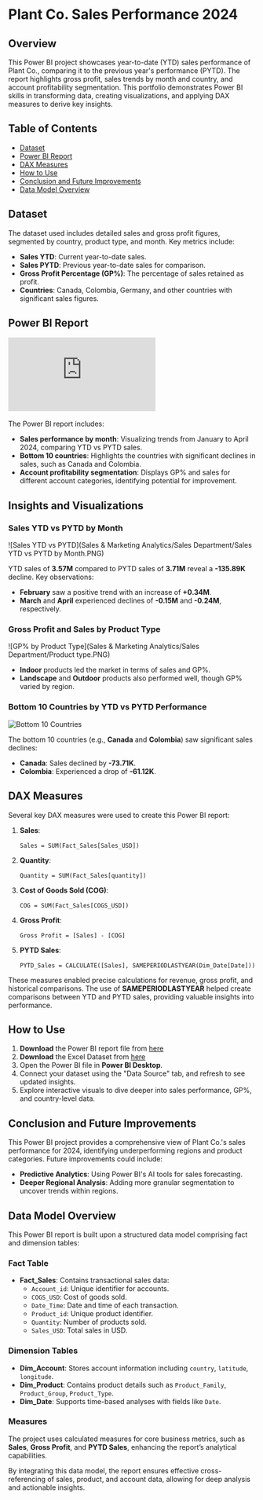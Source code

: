 
# Plant Co. Sales Performance 2024

## Overview
This Power BI project showcases year-to-date (YTD) sales performance of Plant Co., comparing it to the previous year's performance (PYTD). The report highlights gross profit, sales trends by month and country, and account profitability segmentation. This portfolio demonstrates Power BI skills in transforming data, creating visualizations, and applying DAX measures to derive key insights.

## Table of Contents
- [Dataset](#dataset)
- [Power BI Report](#power-bi-report)
- [DAX Measures](#dax-measures)
- [How to Use](#how-to-use)
- [Conclusion and Future Improvements](#conclusion-and-future-improvements)
- [Data Model Overview](#data-model-overview)

## Dataset
The dataset used includes detailed sales and gross profit figures, segmented by country, product type, and month. Key metrics include:
- **Sales YTD**: Current year-to-date sales.
- **Sales PYTD**: Previous year-to-date sales for comparison.
- **Gross Profit Percentage (GP%)**: The percentage of sales retained as profit.
- **Countries**: Canada, Colombia, Germany, and other countries with significant sales figures.

## Power BI Report
![Power BI Dashboard](https://github.com/data-z/PortfolioProjects/blob/main/Sales%20%26%20Marketing%20Analytics/Sales%20Department/performance%20report.pdf)

The Power BI report includes:
- **Sales performance by month**: Visualizing trends from January to April 2024, comparing YTD vs PYTD sales.
- **Bottom 10 countries**: Highlights the countries with significant declines in sales, such as Canada and Colombia.
- **Account profitability segmentation**: Displays GP% and sales for different account categories, identifying potential for improvement.

## Insights and Visualizations

### Sales YTD vs PYTD by Month
![Sales YTD vs PYTD](Sales & Marketing Analytics/Sales Department/Sales YTD vs PYTD by Month.PNG)

YTD sales of **3.57M** compared to PYTD sales of **3.71M** reveal a **-135.89K** decline. Key observations:
- **February** saw a positive trend with an increase of **+0.34M**.
- **March** and **April** experienced declines of **-0.15M** and **-0.24M**, respectively.

### Gross Profit and Sales by Product Type
![GP% by Product Type](Sales & Marketing Analytics/Sales Department/Product type.PNG)

- **Indoor** products led the market in terms of sales and GP%.
- **Landscape** and **Outdoor** products also performed well, though GP% varied by region.

### Bottom 10 Countries by YTD vs PYTD Performance
![Bottom 10 Countries](path/to/bottom10-countries.png)

The bottom 10 countries (e.g., **Canada** and **Colombia**) saw significant sales declines:
- **Canada**: Sales declined by **-73.71K**.
- **Colombia**: Experienced a drop of **-61.12K**.

## DAX Measures

Several key DAX measures were used to create this Power BI report:

1. **Sales**:
   ```DAX
   Sales = SUM(Fact_Sales[Sales_USD])
   ```

2. **Quantity**:
   ```DAX
   Quantity = SUM(Fact_Sales[quantity])
   ```

3. **Cost of Goods Sold (COG)**:
   ```DAX
   COG = SUM(Fact_Sales[COGS_USD])
   ```

4. **Gross Profit**:
   ```DAX
   Gross Profit = [Sales] - [COG]
   ```

5. **PYTD Sales**:
   ```DAX
   PYTD_Sales = CALCULATE([Sales], SAMEPERIODLASTYEAR(Dim_Date[Date]))
   ```

These measures enabled precise calculations for revenue, gross profit, and historical comparisons. The use of **SAMEPERIODLASTYEAR** helped create comparisons between YTD and PYTD sales, providing valuable insights into performance.

## How to Use
1. **Download** the Power BI report file from [here](https://github.com/data-z/PortfolioProjects/blob/main/Sales%20%26%20Marketing%20Analytics/Sales%20Department/Performance%20Report.pbix)
2. **Download** the Excel Dataset from [here](https://github.com/data-z/PortfolioProjects/blob/main/Sales%20%26%20Marketing%20Analytics/Sales%20Department/Plant_DTS.xls)
3. Open the Power BI file in **Power BI Desktop**.
4. Connect your dataset using the "Data Source" tab, and refresh to see updated insights.
5. Explore interactive visuals to dive deeper into sales performance, GP%, and country-level data.

## Conclusion and Future Improvements
This Power BI project provides a comprehensive view of Plant Co.'s sales performance for 2024, identifying underperforming regions and product categories. Future improvements could include:
- **Predictive Analytics**: Using Power BI's AI tools for sales forecasting.
- **Deeper Regional Analysis**: Adding more granular segmentation to uncover trends within regions.

## Data Model Overview

This Power BI report is built upon a structured data model comprising fact and dimension tables:

### Fact Table
- **Fact_Sales**: Contains transactional sales data:
  - `Account_id`: Unique identifier for accounts.
  - `COGS_USD`: Cost of goods sold.
  - `Date_Time`: Date and time of each transaction.
  - `Product_id`: Unique product identifier.
  - `Quantity`: Number of products sold.
  - `Sales_USD`: Total sales in USD.

### Dimension Tables
- **Dim_Account**: Stores account information including `country`, `latitude`, `longitude`.
- **Dim_Product**: Contains product details such as `Product_Family`, `Product_Group`, `Product_Type`.
- **Dim_Date**: Supports time-based analyses with fields like `Date`.

### Measures
The project uses calculated measures for core business metrics, such as **Sales**, **Gross Profit**, and **PYTD Sales**, enhancing the report’s analytical capabilities.

By integrating this data model, the report ensures effective cross-referencing of sales, product, and account data, allowing for deep analysis and actionable insights.
